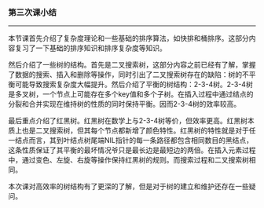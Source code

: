 ###	第三次课小结
------

​	本节课首先介绍了复杂度理论和一些基础的排序算法，如快排和桶排序。这部分内容复习了一下基础的排序知识和排序复杂度等知识。

​	然后介绍了一些树的结构。首先是二叉搜索树，这部分内容之前已经有了解，掌握了数据的搜索、插入和删除等操作，同时引出了二叉搜索树存在的缺陷：树的不平衡可能导致搜索复杂度大幅提升。然后介绍了平衡的树结构：2-3-4树。2-3-4树是多叉树，一个节点上可能存在多个key值和多个子树。在插入过程中通过结点的分裂和合并实现在维持树的性质的同时保持平衡。因而2-3-4树的效率较高。

​	最后重点介绍了红黑树。红黑树在数学上与2-3-4树等价，但效率更高。红黑树本质上也是二叉搜索树，但其每个节点都新增了颜色特性。红黑树的特性就是对于任一结点而言，其到叶结点树尾端NIL指针的每一条路径都包含相同数目的黑结点，这条性质保证了其平衡的最坏情况爷只是最长边是最短边的两倍。在插入元素过程中，通过变色、左旋、右旋等操作保持红黑树的规则。而搜索过程和二叉搜索树相同。

​	本次课对高效率的树结构有了更深的了解，但是对于树的建立和维护还存在一些疑问。